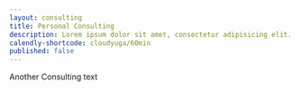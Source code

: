 ```yaml
---
layout: consulting
title: Personal Consulting
description: Lorem ipsum dolor sit amet, consectetur adipisicing elit. Iste possimus cum rerum necessitatibus officiis optio modi, est doloremque velit harum dolorem assumenda laudantium ipsum, voluptatem nam sed at! Delectus, vero!
calendly-shortcode: cloudyuga/60min
published: false
---
```



Another Consulting text